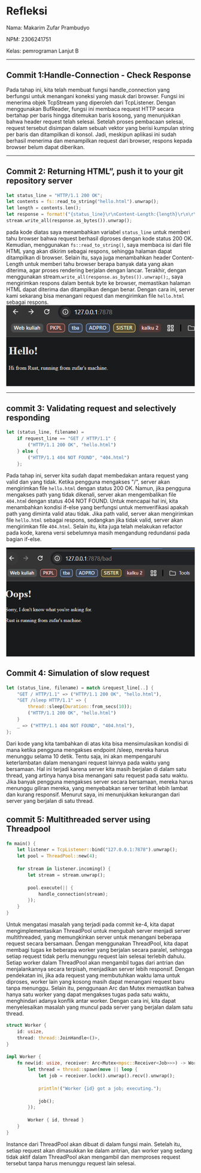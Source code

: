 # Refleksi

Nama: Makarim Zufar Prambudyo

NPM: 2306241751

Kelas: pemrograman Lanjut B

---

## Commit 1:Handle-Connection - Check Response

Pada tahap ini, kita telah membuat fungsi handle_connection yang berfungsi untuk menangani koneksi yang masuk dari browser. Fungsi ini menerima objek TcpStream yang diperoleh dari TcpListener. Dengan menggunakan BufReader, fungsi ini membaca request HTTP secara bertahap per baris hingga ditemukan baris kosong, yang menunjukkan bahwa header request telah selesai. Setelah proses pembacaan selesai, request tersebut disimpan dalam sebuah vektor yang berisi kumpulan string per baris dan ditampilkan di konsol. Jadi, meskipun aplikasi ini sudah berhasil menerima dan menampilkan request dari browser, respons kepada browser belum dapat diberikan.

---

## Commit 2: Returning HTML”, push it to your git repository server

```rust
let status_line = "HTTP/1.1 200 OK";
let contents = fs::read_to_string("hello.html").unwrap();
let length = contents.len();
let response = format!("{status_line}\r\nContent-Length:{length}\r\n\r\n{contents}");
stream.write_all(response.as_bytes()).unwrap();
```

pada kode diatas saya menambahkan variabel `status_line` untuk memberi tahu browser bahwa request berhasil diproses dengan kode status 200 OK. Kemudian, menggunakan `fs::read_to_string()`, saya membaca isi dari file HTML yang akan dikirim sebagai respons, sehingga halaman dapat ditampilkan di browser. Selain itu, saya juga menambahkan header Content-Length untuk memberi tahu browser berapa banyak data yang akan diterima, agar proses rendering berjalan dengan lancar. Terakhir, dengan menggunakan stream.`write_all(response.as_bytes()).unwrap();`, saya mengirimkan respons dalam bentuk byte ke browser, memastikan halaman HTML dapat diterima dan ditampilkan dengan benar. Dengan cara ini, server kami sekarang bisa menangani request dan mengirimkan file `hello.html` sebagai respons.
![hello-html-screenshot](https://github.com/MakarimZufar/tutorial06_ADVPRO/blob/master/README-image/hello.png)

---

## commit 3: Validating request and selectively responding

```rust
let (status_line, filename) = 
    if request_line == "GET / HTTP/1.1" {
        ("HTTP/1.1 200 OK", "hello.html")
    } else {
        ("HTTP/1.1 404 NOT FOUND", "404.html")
    };
```
Pada tahap ini, server kita sudah dapat membedakan antara request yang valid dan yang tidak. Ketika pengguna mengakses "/", server akan mengirimkan file `hello.html` dengan status 200 OK. Namun, jika pengguna mengakses path yang tidak dikenali, server akan mengembalikan file `404.htm`l dengan status 404 NOT FOUND. Untuk mencapai hal ini, kita menambahkan kondisi if-else yang berfungsi untuk memverifikasi apakah path yang diminta valid atau tidak. Jika path valid, server akan mengirimkan file `hello.html` sebagai respons, sedangkan jika tidak valid, server akan mengirimkan file `404.html`. Selain itu, kita juga telah melakukan refactor pada kode, karena versi sebelumnya masih mengandung redundansi pada bagian if-else.

![404_html_screenshot](https://github.com/MakarimZufar/tutorial06_ADVPRO/blob/master/README-image/404.png)

## Commit 4: Simulation of slow request

```rust
let (status_line, filename) = match &request_line[..] { 
    "GET / HTTP/1.1" => ("HTTP/1.1 200 OK", "hello.html"), 
    "GET /sleep HTTP/1.1" => { 
        thread::sleep(Duration::from_secs(10)); 
        ("HTTP/1.1 200 OK", "hello.html") 
    } 
    _ => ("HTTP/1.1 404 NOT FOUND", "404.html"), 
}; 
```
Dari kode yang kita tambahkan di atas kita bisa mensimulasikan kondisi di mana ketika pengguna mengakses endpoint /sleep, mereka harus menunggu selama 10 detik. Tentu saja, ini akan mempengaruhi keterlambatan dalam menangani request lainnya pada waktu yang bersamaan. Hal ini terjadi karena server kita masih berjalan di dalam satu thread, yang artinya hanya bisa menangani satu request pada satu waktu. Jika banyak pengguna mengakses server secara bersamaan, mereka harus menunggu giliran mereka, yang menyebabkan server terlihat lebih lambat dan kurang responsif. Menurut saya, ini menunjukkan kekurangan dari server yang berjalan di satu thread.

## commit 5: Multithreaded server using Threadpool 

```rust
fn main() {
    let listener = TcpListener::bind("127.0.0.1:7878").unwrap();
    let pool = ThreadPool::new(4);

    for stream in listener.incoming() {
        let stream = stream.unwrap();

        pool.execute(|| {
            handle_connection(stream);
        });
    }
}
```

Untuk mengatasi masalah yang terjadi pada commit ke-4, kita dapat mengimplementasikan ThreadPool untuk mengubah server menjadi server multithreaded, yang memungkinkan server untuk menangani beberapa request secara bersamaan. Dengan menggunakan ThreadPool, kita dapat membagi tugas ke beberapa worker yang berjalan secara paralel, sehingga setiap request tidak perlu menunggu request lain selesai terlebih dahulu. Setiap worker dalam ThreadPool akan mengambil tugas dari antrian dan menjalankannya secara terpisah, menjadikan server lebih responsif. Dengan pendekatan ini, jika ada request yang membutuhkan waktu lama untuk diproses, worker lain yang kosong masih dapat menangani request baru tanpa menunggu. Selain itu, penggunaan Arc dan Mutex memastikan bahwa hanya satu worker yang dapat mengakses tugas pada satu waktu, menghindari adanya konflik antar worker. Dengan cara ini, kita dapat menyelesaikan masalah yang muncul pada server yang berjalan dalam satu thread.

```rust
struct Worker {
    id: usize,
    thread: thread::JoinHandle<()>,
}

impl Worker {
    fn new(id: usize, receiver: Arc<Mutex<mpsc::Receiver<Job>>>) -> Worker {
        let thread = thread::spawn(move || loop {
            let job = receiver.lock().unwrap().recv().unwrap();

            println!("Worker {id} got a job; executing.");

            job();
        });

        Worker { id, thread }
    }
}
```

Instance dari ThreadPool akan dibuat di dalam fungsi main. Setelah itu, setiap request akan dimasukkan ke dalam antrian, dan worker yang sedang tidak aktif dalam ThreadPool akan mengambil dan memproses request tersebut tanpa harus menunggu request lain selesai.